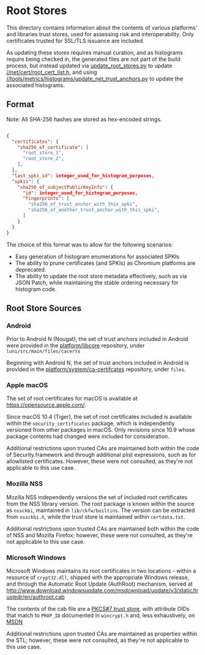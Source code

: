 # Root Stores

This directory contains information about the contents of various platforms'
and libraries trust stores, used for assessing risk and interoperability. Only
certificates trusted for SSL/TLS issuance are included.

As updating these stores requires manual curation, and as histograms require
being checked in, the generated files are not part of the build process, but
instead updated via [update_root_stores.py](update_root_stores.py) to update
[//net/cert/root_cert_list.h](/net/cert/root_cert_list.h), and using
[//tools/metrics/histograms/update_net_trust_anchors.py](/tools/metrics/histograms/update_net_trust_anchors.py)
to update the associated histograms.

## Format

Note: All SHA-256 hashes are stored as hex-encoded strings.

``` json

{
  "certificates": {
    "sha256_of_certificate": [
      "root_store_1",
      "root_store_2",
    ],
  },
  "last_spki_id": integer_used_for_histogram_purposes,
  "spkis": {
    "sha256_of_subjectPublicKeyInfo": {
      "id": integer_used_for_histogram_purposes,
      "fingerprints": [
        "sha256_of_trust_anchor_with_this_spki",
        "sha256_of_another_trust_anchor_with_this_spki",
      ]
    }
  }
}
```

The choice of this format was to allow for the following scenarios:

* Easy generation of histogram enumerations for associated SPKIs
* The ability to prune certificates (and SPKIs) as Chromium platforms are
  deprecated.
* The ability to update the root store metadata effectively, such as via JSON
  Patch, while maintaining the stable ordering necessary for histogram code.

## Root Store Sources

### Android

Prior to Android N (Nougat), the set of trust anchors included in Android
were provided in the [platform/libcore](https://android.googlesource.com/platform/libcore)
repository, under `luni/src/main/files/cacerts`

Beginning with Android N, the set of trust anchors included in Android is
provided in the [platform/system/ca-certifcates](https://android.googlesource.com/platform/system/ca-certificates)
repository, under `files`.

### Apple macOS

The set of root certificates for macOS is available at https://opensource.apple.com/.

Since macOS 10.4 (Tiger), the set of root certificates included is available
within the `security_certificates` package, which is independently versioned
from other packages in macOS. Only revisions since 10.9 whose package contents
had changed were included for consideration.

Additional restrictions upon trusted CAs are maintained both within the code
of Security.framework and through additional plist expressions, such as for
allowlisted certificates. However, these were not consulted, as they're not
applicable to this use case.

### Mozilla NSS

Mozilla NSS independently versions the set of included root certificates from
the NSS library version. The root package is known within the source as
`nssckbi`, maintained in `lib/ckfw/builtins`. The version can be extracted
from `nssckbi.h`, while the trust store is maintained within `certdata.txt`.

Additional restrictions upon trusted CAs are maintained both within the code
of NSS and Mozilla Firefox; however, these were not consulted, as they're not
applicable to this use case.

### Microsoft Windows

Microsoft Windows maintains its root certificates in two locations - within
a resource of `crypt32.dll`, shipped with the appropriate Windows release, and
through the Automatic Root Update (AuthRoot) mechanism, served at
http://www.download.windowsupdate.com/msdownload/update/v3/static/trustedr/en/authroot.cab

The contents of the cab file are a [PKCS#7 trust store](http://unmitigatedrisk.com/?p=259),
with attribute OIDs that match to `PROP_ID` documented in `wincrypt.h` and,
less exhaustively, on [MSDN](https://msdn.microsoft.com/en-us/library/windows/desktop/aa376079(v=vs.85).aspx)

Additional restrictions upon trusted CAs are maintained as properties within
the STL; however, these were not consulted, as they're not applicable to this
use case.
